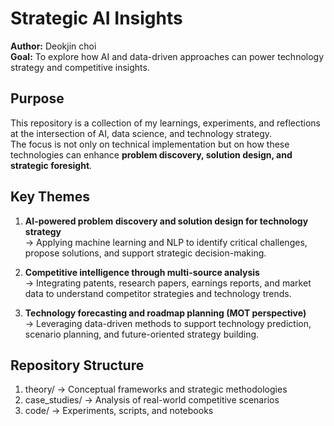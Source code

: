 # Strategic AI Insights

**Author:** Deokjin choi  
**Goal:** To explore how AI and data-driven approaches can power technology strategy and competitive insights.

## Purpose

This repository is a collection of my learnings, experiments, and reflections at the intersection of AI, data science, and technology strategy.  
The focus is not only on technical implementation but on how these technologies can enhance **problem discovery, solution design, and strategic foresight**.

## Key Themes

1. **AI-powered problem discovery and solution design for technology strategy**  
   → Applying machine learning and NLP to identify critical challenges, propose solutions, and support strategic decision-making.

2. **Competitive intelligence through multi-source analysis**  
   → Integrating patents, research papers, earnings reports, and market data to understand competitor strategies and technology trends.

3. **Technology forecasting and roadmap planning (MOT perspective)**  
   → Leveraging data-driven methods to support technology prediction, scenario planning, and future-oriented strategy building.

## Repository Structure

1. theory/ → Conceptual frameworks and strategic methodologies
2. case_studies/ → Analysis of real-world competitive scenarios
3. code/ → Experiments, scripts, and notebooks

